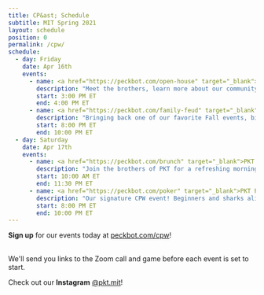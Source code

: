 ```yaml
---
title: CP&ast; Schedule
subtitle: MIT Spring 2021
layout: schedule
position: 0
permalink: /cpw/
schedule:
  - day: Friday
    date: Apr 16th
    events:
      - name: <a href="https://peckbot.com/open-house" target="_blank">PKT Open House</a>
        description: "Meet the brothers, learn more about our community, and ask us anything you're curious about at the PKT Open House!."
        start: 3:00 PM ET
        end: 4:00 PM ET
      - name: <a href="https://peckbot.com/family-feud" target="_blank">PKT Family Feud Tournament</a>
        description: "Bringing back one of our favorite Fall events, bigger and better than ever before - Family Feud Night! Do you have what it takes to emerge a champion?"
        start: 8:00 PM ET
        end: 10:00 PM ET
  - day: Saturday
    date: Apr 17th
    events:
      - name: <a href="https://peckbot.com/brunch" target="_blank">PKT Brunch</a>
        description: "Join the brothers of PKT for a refreshing morning coffee to charge up for the day!"
        start: 10:00 AM ET
        end: 11:30 PM ET
      - name: <a href="https://peckbot.com/poker" target="_blank">PKT Poker Tournament</a>
        description: "Our signature CPW event! Beginners and sharks alike are welcome; we'll teach you how to play or let you get right to it. Prizes: gaming monitor, Bluetooth speaker, Echo dot."
        start: 8:00 PM ET
        end: 10:00 PM ET
---
```

<p class="text-center"><strong>Sign up</strong> for our events today at <a href="https://peckbot.com/cpw" target="_blank">peckbot.com/cpw</a>!

<br>We'll send you links to the Zoom call and game before each event is set to start.</p>

<p class="text-center">Check out our <strong>Instagram</strong> <a href="https://peckbot.com/instagram" target="_blank">@pkt.mit</a>!</p>

<!-- <p class="text-center">Call <strong>317-PKT-RIDE</strong> for a ride to our house during CPW!</p> -->
